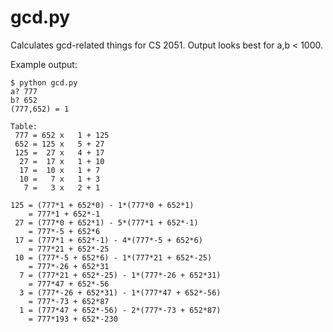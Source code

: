 # gcd.py

Calculates gcd-related things for CS 2051.  Output looks best for a,b < 1000.

Example output:

    $ python gcd.py
    a? 777
    b? 652
    (777,652) = 1

    Table:
     777 = 652 x   1 + 125
     652 = 125 x   5 + 27
     125 =  27 x   4 + 17
      27 =  17 x   1 + 10
      17 =  10 x   1 + 7
      10 =   7 x   1 + 3
       7 =   3 x   2 + 1

    125 = (777*1 + 652*0) - 1*(777*0 + 652*1)
        = 777*1 + 652*-1
     27 = (777*0 + 652*1) - 5*(777*1 + 652*-1)
        = 777*-5 + 652*6
     17 = (777*1 + 652*-1) - 4*(777*-5 + 652*6)
        = 777*21 + 652*-25
     10 = (777*-5 + 652*6) - 1*(777*21 + 652*-25)
        = 777*-26 + 652*31
      7 = (777*21 + 652*-25) - 1*(777*-26 + 652*31)
        = 777*47 + 652*-56
      3 = (777*-26 + 652*31) - 1*(777*47 + 652*-56)
        = 777*-73 + 652*87
      1 = (777*47 + 652*-56) - 2*(777*-73 + 652*87)
        = 777*193 + 652*-230
